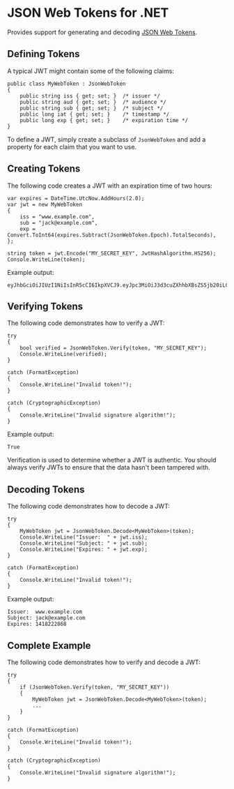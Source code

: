 JSON Web Tokens for .NET
========================

Provides support for generating and decoding [JSON Web Tokens](https://tools.ietf.org/html/draft-ietf-oauth-json-web-token).

Defining Tokens
---------------

A typical JWT might contain some of the following claims:

    public class MyWebToken : JsonWebToken
    {
        public string iss { get; set; }  /* issuer */
        public string aud { get; set; }  /* audience */
        public string sub { get; set; }  /* subject */
        public long iat { get; set; }    /* timestamp */
        public long exp { get; set; }    /* expiration time */
    }
    
To define a JWT, simply create a subclass of `JsonWebToken` and add a property for each claim that you want to use.

Creating Tokens
---------------

The following code creates a JWT with an expiration time of two hours:

    var expires = DateTime.UtcNow.AddHours(2.0);
    var jwt = new MyWebToken
    {
        iss = "www.example.com",
        sub = "jack@example.com",
        exp = Convert.ToInt64(expires.Subtract(JsonWebToken.Epoch).TotalSeconds),
    };
    
    string token = jwt.Encode("MY_SECRET_KEY", JwtHashAlgorithm.HS256);
    Console.WriteLine(token);

Example output:

    eyJhbGciOiJIUzI1NiIsInR5cCI6IkpXVCJ9.eyJpc3MiOiJ3d3cuZXhhbXBsZS5jb20iLCJzdWIiOiJqYWNrQGV4YW1wbGUuY29tIiwiZXhwIjoxNDA4MzU0ODg3fQ.sfa_JUbOlYL7eY8M1GnctXXVJWaaec9M3kvJDpkeir4
    
Verifying Tokens
----------------

The following code demonstrates how to verify a JWT:

    try
    {
        bool verified = JsonWebToken.Verify(token, "MY_SECRET_KEY");
        Console.WriteLine(verified);
    }
    
    catch (FormatException)
    {
        Console.WriteLine("Invalid token!");
    }
    
    catch (CryptographicException)
    {
        Console.WriteLine("Invalid signature algorithm!");
    }

Example output:

    True

Verification is used to determine whether a JWT is authentic. You should always verify JWTs to ensure that the data hasn't been tampered with.

Decoding Tokens
---------------

The following code demonstrates how to decode a JWT:

    try
    {
        MyWebToken jwt = JsonWebToken.Decode<MyWebToken>(token);
        Console.WriteLine("Issuer:  " + jwt.iss);
        Console.WriteLine("Subject: " + jwt.sub);
        Console.WriteLine("Expires: " + jwt.exp);
    }
    
    catch (FormatException)
    {
        Console.WriteLine("Invalid token!");
    }
    
Example output:

    Issuer:  www.example.com
    Subject: jack@example.com
    Expires: 1418222868

Complete Example
----------------

The following code demonstrates how to verify and decode a JWT:

    try
    {
        if (JsonWebToken.Verify(token, "MY_SECRET_KEY"))
        {
            MyWebToken jwt = JsonWebToken.Decode<MyWebToken>(token);
            ...
        }
    }
    
    catch (FormatException)
    {
        Console.WriteLine("Invalid token!");
    }
    
    catch (CryptographicException)
    {
        Console.WriteLine("Invalid signature algorithm!");
    }
